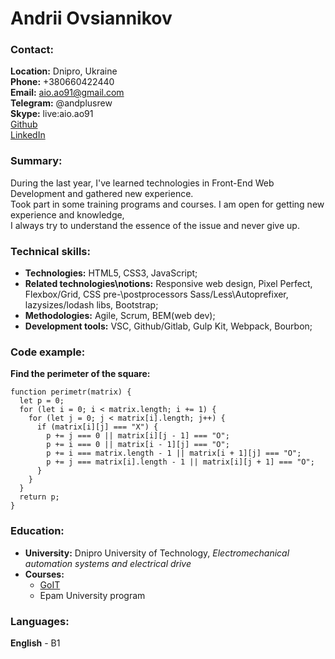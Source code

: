 # Andrii Ovsiannikov

### Contact:

**Location:** Dnipro, Ukraine<br>
**Phone:** +380660422440<br>
**Email:** aio.ao91@gmail.com<br>
**Telegram:** @andplusrew<br>
**Skype:** live:aio.ao91<br>
[Github](https://bit.ly/3rfkO7s)<br>
[LinkedIn](https://bit.ly/4021MTF)

### Summary:

During the last year, I've learned technologies in Front-End Web Development and gathered new
experience.<br>
Took part in some training programs and courses. I am open for getting new experience and knowledge,<br>
I always try to understand the essence of the issue and never give up.

### Technical skills:

- **Technologies:** HTML5, CSS3, JavaScript;
- **Related technologies\notions:** Responsive web design, Pixel Perfect, Flexbox/Grid, CSS pre-\postprocessors Sass/Less\Autoprefixer, lazysizes/lodash libs, Bootstrap;
- **Methodologies:** Agile, Scrum, BEM(web dev);
- **Development tools:** VSC, Github/Gitlab, Gulp Kit, Webpack, Bourbon;

### Code example:

**Find the perimeter of the square:**

```
function perimetr(matrix) {
  let p = 0;
  for (let i = 0; i < matrix.length; i += 1) {
    for (let j = 0; j < matrix[i].length; j++) {
      if (matrix[i][j] === "X") {
        p += j === 0 || matrix[i][j - 1] === "O";
        p += i === 0 || matrix[i - 1][j] === "O";
        p += i === matrix.length - 1 || matrix[i + 1][j] === "O";
        p += j === matrix[i].length - 1 || matrix[i][j + 1] === "O";
      }
    }
  }
  return p;
}
```

### Education:

- **University:** Dnipro University of Technology, _Electromechanical automation systems and electrical
  drive_
- **Courses:**
  - [GoIT](https://goit.global/ua/)
  - Epam University program

### Languages:

**English** - B1
